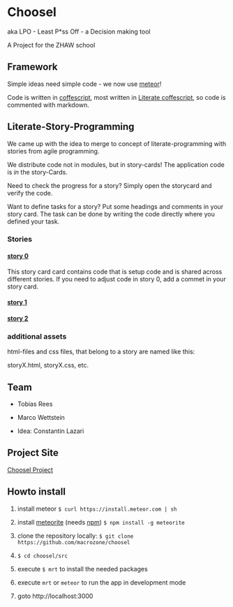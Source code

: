 # Choosel

aka LPO - Least P*ss Off - a Decision making tool

A Project for the ZHAW school

## Framework
Simple ideas need simple code - we now use [meteor](http://www.meteor.com/)!

Code is written in [coffescript](http://coffeescript.org/), 
most written in [Literate coffescript](http://coffeescript.org/#literate), 
so code is commented with markdown. 

## Literate-Story-Programming
We came up with the idea to merge to concept of literate-programming with stories from agile programming.

We distribute code not in modules, but in story-cards! The application code is *in* the story-Cards.

Need to check the progress for a story? Simply open the storycard and verify the code.

Want to define tasks for a story? Put some headings and comments in your story card. 
The task can be done by writing the code directly where you defined your task.

### Stories
#### [story 0](src/story0.coffee.md) 
This story card card contains code that is setup code and is shared across different stories. 
If you need to adjust code in story 0, add a commet in your story card.


#### [story 1](src/story1.coffee.md) 

#### [story 2](src/story2.coffee.md) 



### additional assets
html-files and css files, that belong to a story are named like this:

storyX.html, storyX.css, etc.

## Team

* Tobias Rees

* Marco Wettstein

* Idea: Constantin Lazari 

## Project Site

[Choosel Project](https://projects.zoho.com/portal/zhawrees/newlogin.do?newlogin=true#dashboard/642855000000015005)


## Howto install

1. install meteor
`$ curl https://install.meteor.com | sh`

2. install [meteorite](http://oortcloud.github.io/meteorite/) (needs [npm](https://npmjs.org/))
`$ npm install -g meteorite`

2. clone the repository locally: 
`$ git clone https://github.com/macrozone/choosel`

3. `$ cd choosel/src`

4. execute `$ mrt` to install the needed packages

5. execute `mrt` or `meteor` to run the app in development mode

6. goto http://localhost:3000



